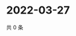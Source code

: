 # 2022-03-27

共 0 条

<!-- BEGIN WEIBO -->
<!-- 最后更新时间 Sun Mar 27 2022 01:04:43 GMT+0800 (China Standard Time) -->

<!-- END WEIBO -->
